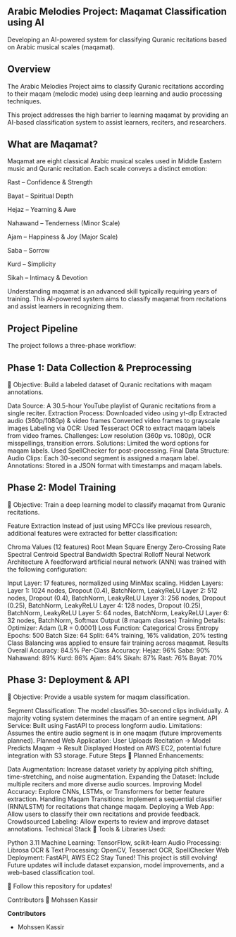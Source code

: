 ## Arabic Melodies Project: Maqamat Classification using AI
Developing an AI-powered system for classifying Quranic recitations based on Arabic musical scales (maqamat).

## Overview
The Arabic Melodies Project aims to classify Quranic recitations according to their maqam (melodic mode) using deep learning and audio processing techniques. 

This project addresses the high barrier to learning maqamat by providing an AI-based classification system to assist learners, reciters, and researchers.

## What are Maqamat?
Maqamat are eight classical Arabic musical scales used in Middle Eastern music and Quranic recitation. Each scale conveys a distinct emotion:

Rast – Confidence & Strength

Bayat – Spiritual Depth

Hejaz – Yearning & Awe

Nahawand – Tenderness (Minor Scale)

Ajam – Happiness & Joy (Major Scale)

Saba – Sorrow

Kurd – Simplicity

Sikah – Intimacy & Devotion

Understanding maqamat is an advanced skill typically requiring years of training. This AI-powered system aims to classify maqamat from recitations and assist learners in recognizing them.

## Project Pipeline
The project follows a three-phase workflow:

## Phase 1: Data Collection & Preprocessing
📌 Objective: Build a labeled dataset of Quranic recitations with maqam annotations.

Data Source: A 30.5-hour YouTube playlist of Quranic recitations from a single reciter.
Extraction Process:
Downloaded video using yt-dlp
Extracted audio (360p/1080p) & video frames
Converted video frames to grayscale images
Labeling via OCR:
Used Tesseract OCR to extract maqam labels from video frames.
Challenges: Low resolution (360p vs. 1080p), OCR misspellings, transition errors.
Solutions:
Limited the word options for maqam labels.
Used SpellChecker for post-processing.
Final Data Structure:
Audio Clips: Each 30-second segment is assigned a maqam label.
Annotations: Stored in a JSON format with timestamps and maqam labels.

## Phase 2: Model Training
📌 Objective: Train a deep learning model to classify maqamat from Quranic recitations.

Feature Extraction
Instead of just using MFCCs like previous research, additional features were extracted for better classification:

Chroma Values (12 features)
Root Mean Square Energy
Zero-Crossing Rate
Spectral Centroid
Spectral Bandwidth
Spectral Rolloff
Neural Network Architecture
A feedforward artificial neural network (ANN) was trained with the following configuration:

Input Layer: 17 features, normalized using MinMax scaling.
Hidden Layers:
Layer 1: 1024 nodes, Dropout (0.4), BatchNorm, LeakyReLU
Layer 2: 512 nodes, Dropout (0.4), BatchNorm, LeakyReLU
Layer 3: 256 nodes, Dropout (0.25), BatchNorm, LeakyReLU
Layer 4: 128 nodes, Dropout (0.25), BatchNorm, LeakyReLU
Layer 5: 64 nodes, BatchNorm, LeakyReLU
Layer 6: 32 nodes, BatchNorm, Softmax Output (8 maqam classes)
Training Details:
Optimizer: Adam (LR = 0.0001)
Loss Function: Categorical Cross Entropy
Epochs: 500
Batch Size: 64
Split: 64% training, 16% validation, 20% testing
Class Balancing was applied to ensure fair training across maqamat.
Results
Overall Accuracy: 84.5%
Per-Class Accuracy:
Hejaz: 96%
Saba: 90%
Nahawand: 89%
Kurd: 86%
Ajam: 84%
Sikah: 87%
Rast: 76%
Bayat: 70%

## Phase 3: Deployment & API
📌 Objective: Provide a usable system for maqam classification.

Segment Classification:
The model classifies 30-second clips individually.
A majority voting system determines the maqam of an entire segment.
API Service:
Built using FastAPI to process longform audio.
Limitations: Assumes the entire audio segment is in one maqam (future improvements planned).
Planned Web Application:
User Uploads Recitation → Model Predicts Maqam → Result Displayed
Hosted on AWS EC2, potential future integration with S3 storage.
Future Steps
🚀 Planned Enhancements:

Data Augmentation: Increase dataset variety by applying pitch shifting, time-stretching, and noise augmentation.
Expanding the Dataset: Include multiple reciters and more diverse audio sources.
Improving Model Accuracy: Explore CNNs, LSTMs, or Transformers for better feature extraction.
Handling Maqam Transitions: Implement a sequential classifier (RNN/LSTM) for recitations that change maqam.
Deploying a Web App: Allow users to classify their own recitations and provide feedback.
Crowdsourced Labeling: Allow experts to review and improve dataset annotations.
Technical Stack
🔧 Tools & Libraries Used:

Python 3.11
Machine Learning: TensorFlow, scikit-learn
Audio Processing: Librosa
OCR & Text Processing: OpenCV, Tesseract OCR, SpellChecker
Web Deployment: FastAPI, AWS EC2
Stay Tuned!
This project is still evolving! Future updates will include dataset expansion, model improvements, and a web-based classification tool.

🔹 Follow this repository for updates!

Contributors
👤 Mohssen Kassir


**Contributors**
- Mohssen Kassir
